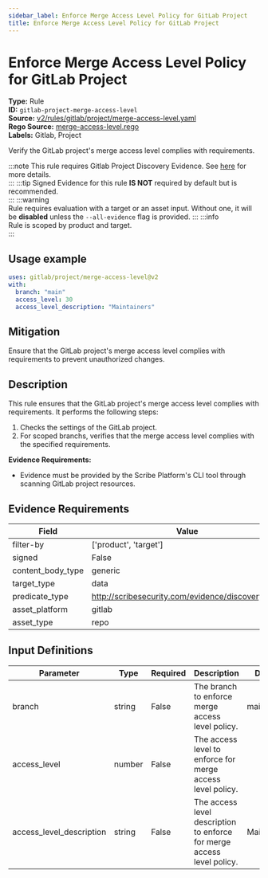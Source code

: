 ```yaml
---
sidebar_label: Enforce Merge Access Level Policy for GitLab Project
title: Enforce Merge Access Level Policy for GitLab Project
---  
```

# Enforce Merge Access Level Policy for GitLab Project  
**Type:** Rule  
**ID:** `gitlab-project-merge-access-level`  
**Source:** [v2/rules/gitlab/project/merge-access-level.yaml](https://github.com/scribe-public/sample-policies/blob/main/v2/rules/gitlab/project/merge-access-level.yaml)  
**Rego Source:** [merge-access-level.rego](https://github.com/scribe-public/sample-policies/blob/main/v2/rules/gitlab/project/merge-access-level.rego)  
**Labels:** Gitlab, Project  

Verify the GitLab project's merge access level complies with requirements.

:::note 
This rule requires Gitlab Project Discovery Evidence. See [here](/docs/platforms/discover#gitlab-discovery) for more details.  
::: 
:::tip 
Signed Evidence for this rule **IS NOT** required by default but is recommended.  
::: 
:::warning  
Rule requires evaluation with a target or an asset input. Without one, it will be **disabled** unless the `--all-evidence` flag is provided.
::: 
:::info  
Rule is scoped by product and target.  
:::  

## Usage example

```yaml
uses: gitlab/project/merge-access-level@v2
with:
  branch: "main"
  access_level: 30
  access_level_description: "Maintainers"
```

## Mitigation  
Ensure that the GitLab project's merge access level complies with requirements to prevent unauthorized changes.


## Description  
This rule ensures that the GitLab project's merge access level complies with requirements.
It performs the following steps:

1. Checks the settings of the GitLab project.
2. For scoped branchs, verifies that the merge access level complies with the specified requirements.

**Evidence Requirements:**
- Evidence must be provided by the Scribe Platform's CLI tool through scanning GitLab project resources.

## Evidence Requirements  
| Field | Value |
|-------|-------|
| filter-by | ['product', 'target'] |
| signed | False |
| content_body_type | generic |
| target_type | data |
| predicate_type | http://scribesecurity.com/evidence/discovery/v0.1 |
| asset_platform | gitlab |
| asset_type | repo |

## Input Definitions  
| Parameter | Type | Required | Description | Default |
|-----------|------|----------|-------------| --------|
| branch | string | False | The branch to enforce merge access level policy. | main |
| access_level | number | False | The access level to enforce for merge access level policy. |  |
| access_level_description | string | False | The access level description to enforce for merge access level policy. | Maintainers |


